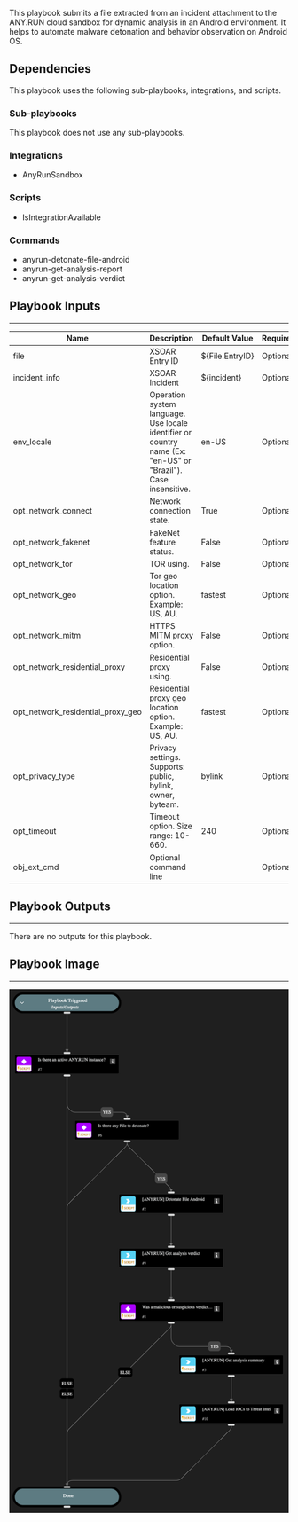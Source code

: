 This playbook submits a file extracted from an incident attachment to the ANY.RUN cloud sandbox for dynamic analysis in an Android environment. It helps to automate malware detonation and behavior observation on Android OS.

## Dependencies

This playbook uses the following sub-playbooks, integrations, and scripts.

### Sub-playbooks

This playbook does not use any sub-playbooks.

### Integrations

* AnyRunSandbox

### Scripts

* IsIntegrationAvailable

### Commands

* anyrun-detonate-file-android
* anyrun-get-analysis-report
* anyrun-get-analysis-verdict

## Playbook Inputs

---

| **Name** | **Description** | **Default Value** | **Required** |
| --- | --- | --- | --- |
| file | XSOAR Entry ID | ${File.EntryID} | Optional |
| incident_info | XSOAR Incident | ${incident} | Optional |
| env_locale | Operation system language. Use locale identifier or country name \(Ex: "en-US" or "Brazil"\). Case insensitive. | en-US | Optional |
| opt_network_connect | Network connection state. | True | Optional |
| opt_network_fakenet | FakeNet feature status. | False | Optional |
| opt_network_tor | TOR using. | False | Optional |
| opt_network_geo | Tor geo location option. Example: US, AU. | fastest | Optional |
| opt_network_mitm | HTTPS MITM proxy option. | False | Optional |
| opt_network_residential_proxy | Residential proxy using. | False | Optional |
| opt_network_residential_proxy_geo | Residential proxy geo location option. Example: US, AU. | fastest | Optional |
| opt_privacy_type | Privacy settings. Supports: public, bylink, owner, byteam. | bylink | Optional |
| opt_timeout | Timeout option. Size range: 10-660. | 240 | Optional |
| obj_ext_cmd | Optional command line |  | Optional |

## Playbook Outputs

---
There are no outputs for this playbook.

## Playbook Image

---

![ANY.RUN Detonate File Android](../doc_files/ANYRUN_Detonate_File_Android.png)
